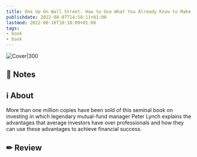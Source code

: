 ```yaml
---
title: One Up On Wall Street- How to Use What You Already Know to Make Money in the Market (Book)
publishdate: 2022-08-07T14:58:11+01:00
lastmod: 2022-08-16T10:10:09+01:00
tags: 
- book
- book
---
```








![Cover|300](https://covers.openlibrary.org/b/id/7369303-L.jpg)



## 📝 Notes







## ℹ️ About



More than one million copies have been sold of this seminal book on investing in which legendary mutual-fund manager Peter Lynch explains the advantages that average investors have over professionals and how they can use these advantages to achieve financial success.



## ✏ Review







